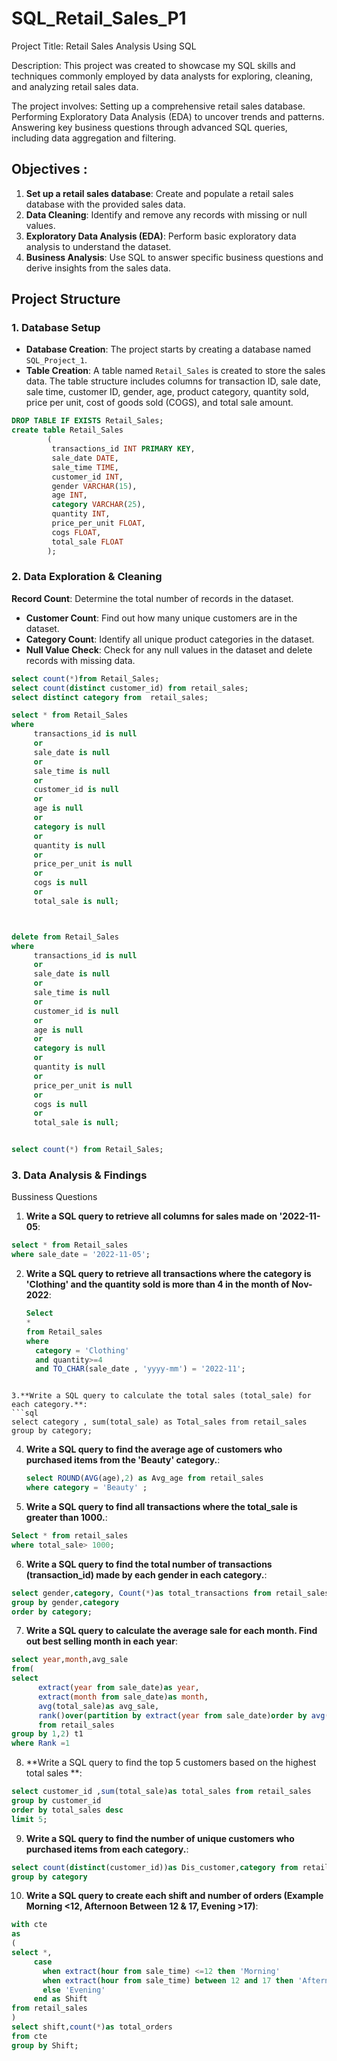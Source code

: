 # SQL_Retail_Sales_P1
Project Title: Retail Sales Analysis Using SQL

Description:
This project was created to showcase my SQL skills and techniques commonly employed by data analysts for exploring, cleaning, and analyzing retail sales data.

The project involves:
                    Setting up a comprehensive retail sales database.
                    Performing Exploratory Data Analysis (EDA) to uncover trends and patterns.
                    Answering key business questions through advanced SQL queries, including data aggregation and filtering.


## Objectives :   
1. **Set up a retail sales database**: Create and populate a retail sales database with the provided sales data.
2. **Data Cleaning**: Identify and remove any records with missing or null values.
3. **Exploratory Data Analysis (EDA)**: Perform basic exploratory data analysis to understand the dataset.
4. **Business Analysis**: Use SQL to answer specific business questions and derive insights from the sales data.


## Project Structure

### 1. Database Setup

- **Database Creation**: The project starts by creating a database named `SQL_Project_1`.
- **Table Creation**: A table named `Retail_Sales` is created to store the sales data. The table structure includes columns for transaction ID, sale date, sale time, customer ID, gender, age, product category, quantity sold, price per unit, cost of goods sold (COGS), and total sale amount.

```sql
DROP TABLE IF EXISTS Retail_Sales;
create table Retail_Sales
        (
         transactions_id INT PRIMARY KEY, 
         sale_date DATE,
         sale_time TIME,
         customer_id INT,
         gender	VARCHAR(15),
         age INT,
         category VARCHAR(25),
         quantity INT,
         price_per_unit FLOAT,
         cogs FLOAT,
         total_sale FLOAT
        );
```

### 2. Data Exploration & Cleaning

**Record Count**: Determine the total number of records in the dataset.
- **Customer Count**: Find out how many unique customers are in the dataset.
- **Category Count**: Identify all unique product categories in the dataset.
- **Null Value Check**: Check for any null values in the dataset and delete records with missing data.

```sql
select count(*)from Retail_Sales;
select count(distinct customer_id) from retail_sales;
select distinct category from  retail_sales;

select * from Retail_Sales
where 
     transactions_id is null
	 or
	 sale_date is null
	 or
	 sale_time is null
	 or
	 customer_id is null
	 or
	 age is null
	 or
	 category is null
	 or
	 quantity is null
	 or
	 price_per_unit is null
	 or
	 cogs is null 
	 or 
	 total_sale is null;



delete from Retail_Sales
where 
     transactions_id is null
	 or
	 sale_date is null
	 or
	 sale_time is null
	 or
	 customer_id is null
	 or
	 age is null
	 or
	 category is null
	 or
	 quantity is null
	 or
	 price_per_unit is null
	 or
	 cogs is null 
	 or 
	 total_sale is null;


select count(*) from Retail_Sales;

```


### 3. Data Analysis & Findings

Bussiness Questions

1. **Write a SQL query to retrieve all columns for sales made on '2022-11-05**:
```sql
select * from Retail_sales
where sale_date = '2022-11-05';
```


2. **Write a SQL query to retrieve all transactions where the category is 'Clothing' and the quantity sold is more than 4 in the month of Nov-2022**:
   ```sql
   Select
   * 
   from Retail_sales
   where
     category = 'Clothing'
	 and quantity>=4
     and TO_CHAR(sale_date , 'yyyy-mm') = '2022-11';
 ```

3.**Write a SQL query to calculate the total sales (total_sale) for each category.**:
```sql
select category , sum(total_sale) as Total_sales from retail_sales
group by category;
 ```


4. **Write a SQL query to find the average age of customers who purchased items from the 'Beauty' category.**:
   ```sql
   select ROUND(AVG(age),2) as Avg_age from retail_sales
   where category = 'Beauty' ;
   ```


5. **Write a SQL query to find all transactions where the total_sale is greater than 1000.**:
 ```sql
Select * from retail_sales
where total_sale> 1000;
 ```

6. **Write a SQL query to find the total number of transactions (transaction_id) made by each gender in each category.**:
```sql
select gender,category, Count(*)as total_transactions from retail_sales
group by gender,category 
order by category;
```



7. **Write a SQL query to calculate the average sale for each month. Find out best selling month in each year**:
```sql
select year,month,avg_sale
from(
select 
      extract(year from sale_date)as year,
	  extract(month from sale_date)as month,
	  avg(total_sale)as avg_sale,
	  rank()over(partition by extract(year from sale_date)order by avg(total_sale)desc) as Rank
	  from retail_sales
group by 1,2) t1
where Rank =1
```

8. **Write a SQL query to find the top 5 customers based on the highest total sales **:
```sql
select customer_id ,sum(total_sale)as total_sales from retail_sales
group by customer_id
order by total_sales desc
limit 5; 
```


9. **Write a SQL query to find the number of unique customers who purchased items from each category.**:
```sql
select count(distinct(customer_id))as Dis_customer,category from retail_sales
group by category
```

10. **Write a SQL query to create each shift and number of orders (Example Morning <12, Afternoon Between 12 & 17, Evening >17)**:
```sql
with cte
as
(
select *,
     case
	   when extract(hour from sale_time) <=12 then 'Morning'
	   when extract(hour from sale_time) between 12 and 17 then 'Afternoon'
	   else 'Evening'
     end as Shift
from retail_sales
)
select shift,count(*)as total_orders
from cte
group by Shift;
```













